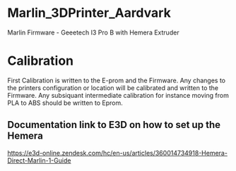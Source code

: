 # Marlin_3DPrinter_Aardvark
Marlin Firmware - Geeetech I3 Pro B with Hemera Extruder 

# Calibration
First Calibration is written to the E-prom and the Firmware. Any changes to the printers configuration or location will be calibrated and written to the Firmware.  Any subsiquant intermediate calibration for instance moving from PLA to ABS should be written to Eprom.  

## Documentation link to E3D on how to set up the Hemera
https://e3d-online.zendesk.com/hc/en-us/articles/360014734918-Hemera-Direct-Marlin-1-Guide
